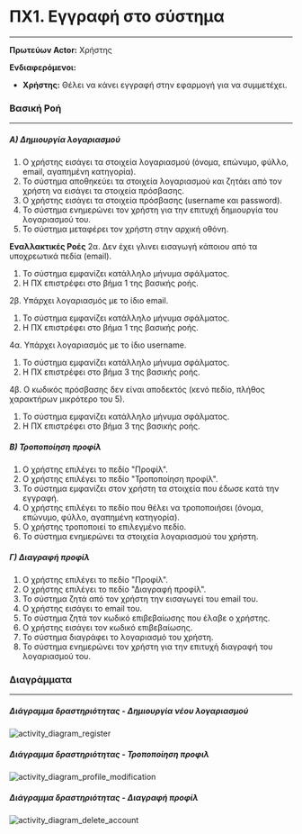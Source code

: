  # ΠΧ1. Εγγραφή στο σύστημα
 ---
__Πρωτεύων Actor:__ Χρήστης

__Ενδιαφερόμενοι:__
- __Χρήστης:__ Θέλει να κάνει εγγραφή στην εφαρμογή για να συμμετέχει.

### Βασική Ροή
---
##### Α) Δημιουργία λογαριασμού
1. Ο χρήστης εισάγει τα στοιχεία λογαριασμού (όνομα, επώνυμο, φύλλο, email, αγαπημένη κατηγορία).
2. Το σύστημα αποθηκεύει τα στοιχεία λογαριασμού και ζητάει από τον χρήστη να εισάγει τα στοιχεία πρόσβασης.
3. Ο χρήστης εισάγει τα στοιχεία πρόσβασης (username και password).
4. Το σύστημα ενημερώνει τον χρήστη για την επιτυχή δημιουργία του λογαριασμού του.
5. Το σύστημα μεταφέρει τον χρήστη στην αρχική οθόνη.

__Εναλλακτικές Ροές__
2α. Δεν έχει γλινει εισαγωγή κάποιου από τα υποχρεωτικά πεδία (email).
1. Το σύστημα εμφανίζει κατάλληλο μήνυμα σφάλματος.
2. Η ΠΧ επιστρέφει στο βήμα 1 της βασικής ροής.

2β. Υπάρχει λογαριασμός με το ίδιο email.
1. Το σύστημα εμφανίζει κατάλληλο μήνυμα σφάλματος.
2. Η ΠΧ επιστρέφει στο βήμα 1 της βασικής ροής.

4α. Υπάρχει λογαριασμός με το ίδιο username.
1. Το σύστημα εμφανίζει κατάλληλο μήνυμα σφάλματος.
2. Η ΠΧ επιστρέφει στο βήμα 3 της βασικής ροής.

4β. Ο κωδικός πρόσβασης δεν είναι αποδεκτός (κενό πεδίο, πλήθος χαρακτήρων μικρότερο του 5).
1. Το σύστημα εμφανίζει κατάλληλο μήνυμα σφάλματος.
2. Η ΠΧ επιστρέφει στο βήμα 3 της βασικής ροής.

##### Β) Τροποποίηση προφίλ
1. Ο χρήστης επιλέγει το πεδίο "Προφίλ".
2. Ο χρήστης επιλέγει το πεδίο "Τροποποίηση προφίλ".
3. Το σύστημα εμφανίζει στον χρήστη τα στοιχεία που έδωσε κατά την εγγραφή.
4. Ο χρήστης επιλέγει το πεδίο που θέλει να τροποποιήσει (όνομα, επώνυμο, φύλλο, αγαπημένη κατηγορία).
5. Ο χρήστης τροποποιεί το επιλεγμένο πεδίο.
6. Το σύστημα ενημερώνει τα στοιχεία λογαριασμού του χρήστη.

##### Γ) Διαγραφή προφίλ
1. Ο χρήστης επιλέγει το πεδίο "Προφίλ".
2. Ο χρήστης επιλέγει το πεδίο "Διαγραφή προφίλ".
3. Το σύστημα ζητά από τον χρήστη την εισαγωγεί του email του.
4. Ο χρήστης εισάγει το email του.
5. Το σύστημα ζητά τον κωδικό επιβεβαίωσης που έλαβε ο χρήστης.
6. Ο χρήστης εισάγει τον κωδικό επιβεβαίωσης.
7. Το σύστημα διαγράφει το λογαριασμό του χρήστη.
8. Το σύστημα ενημερώνει τον χρήστη για την επιτυχή διαγραφή του λογαριασμού του.


### Διαγράμματα
---
##### Διάγραμμα δραστηριότητας - Δημιουργία νέου λογαριασμού
![activity_diagram_register](diagrams/activity_diagram_register.jpg "R2 Use Case Diagram")

##### Διάγραμμα δραστηριότητας - Τροποποίηση προφιλ
![activity_diagram_profile_modification](diagrams/activity_diagram_profile_modification.jpg "R2 Use Case Diagram")

##### Διάγραμμα δραστηριότητας - Διαγραφή προφίλ
![activity_diagram_delete_account](diagrams/activity_diagram_delete_account.jpg "R2 Use Case Diagram")
